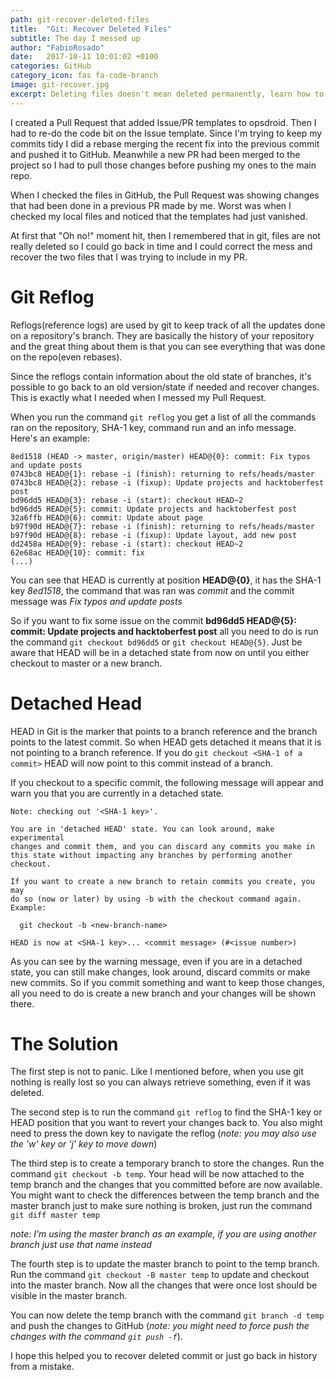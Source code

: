 ```yaml
---
path: git-recover-deleted-files
title:  "Git: Recover Deleted Files"
subtitle: The day I messed up
author: "FabioRosado"
date:   2017-10-11 10:01:02 +0100
categories: GitHub
category_icon: fas fa-code-branch
image: git-recover.jpg
excerpt: Deleting files doesn't mean deleted permanently, learn how to turn back time and recover deleted files.
---
```


I created a Pull Request that added Issue/PR templates to opsdroid. Then I had to re-do the code bit on the Issue template. Since I'm trying to keep my commits tidy I did a rebase merging the recent fix into the previous commit and pushed it to GitHub.
Meanwhile a new PR had been merged to the project so I had to pull those changes before pushing my ones to the main repo.

When I checked the files in GitHub, the Pull Request was showing changes that had been done in a previous PR made by me. Worst was when I checked my local files and noticed that the templates had just vanished.

At first that "Oh no!" moment hit, then I remembered that in git, files are not really deleted so I could go back in time and I  could correct the mess and recover the two files that I was trying to include in my PR.

# Git Reflog

Reflogs(reference logs) are used by git to keep track of all the updates done on a repository's branch. They are basically the history of your repository and the great thing about them is that you can see everything that was done on the repo(even rebases).

Since the reflogs contain information about the old state of branches, it's possible to go back to an old version/state if needed and recover changes. This is exactly what I needed when I messed my Pull Request.

When you run the command `git reflog` you get a list of all the commands ran on the repository, SHA-1 key, command run and an info message. Here's an example:

```
8ed1518 (HEAD -> master, origin/master) HEAD@{0}: commit: Fix typos and update posts
0743bc8 HEAD@{1}: rebase -i (finish): returning to refs/heads/master
0743bc8 HEAD@{2}: rebase -i (fixup): Update projects and hacktoberfest post
bd96dd5 HEAD@{3}: rebase -i (start): checkout HEAD~2
bd96dd5 HEAD@{5}: commit: Update projects and hacktoberfest post
32a6ffb HEAD@{6}: commit: Update about page
b97f90d HEAD@{7}: rebase -i (finish): returning to refs/heads/master
b97f90d HEAD@{8}: rebase -i (fixup): Update layout, add new post
dd2458a HEAD@{9}: rebase -i (start): checkout HEAD~2
62e68ac HEAD@{10}: commit: fix
(...)

```

You can see that HEAD is currently at position **HEAD@{0}**, it has the SHA-1 key *8ed1518*, the command that was ran was *commit* and the commit message was *Fix typos and update posts*

So if you want to fix some issue on the commit **bd96dd5 HEAD@{5}: commit: Update projects and hacktoberfest post** all you need to do is run the command `git checkout bd96dd5` or `git checkout HEAD@{5}`. Just be aware that HEAD will be in a detached state from now on until you either checkout to master or a new branch.

# Detached Head

HEAD in Git is the marker that points to a branch reference and the branch points to the latest commit. So when HEAD gets detached it means that it is not pointing to a branch reference. If you do `git checkout <SHA-1 of a commit>` HEAD will now point to this commit instead of a branch.

If you checkout to a specific commit, the following message will appear and warn you that you are currently in a detached state.

```
Note: checking out '<SHA-1 key>'.

You are in 'detached HEAD' state. You can look around, make experimental
changes and commit them, and you can discard any commits you make in this state without impacting any branches by performing another checkout.

If you want to create a new branch to retain commits you create, you may
do so (now or later) by using -b with the checkout command again. Example:

  git checkout -b <new-branch-name>

HEAD is now at <SHA-1 key>... <commit message> (#<issue number>)

```

As you can see by the warning message, even if you are in a detached state, you can still make changes, look around, discard commits or make new commits. So if you commit something and want to keep those changes, all you need to do is create a new branch and your changes will be shown there.

# The Solution

The first step is not to panic. Like I mentioned before, when you use git nothing is really lost so you can always retrieve something, even if it was deleted.

The second step is to run the command `git reflog` to find the SHA-1 key or HEAD position that you want to revert your changes back to. You also might need to press the down key to navigate the reflog (_note: you may also use the 'w' key or 'j' key to move down_)

The third step is to create a temporary branch to store the changes. Run the command `git checkout -b temp`. Your head will be now attached to the temp branch and the changes that you committed before are now available.  You might want to check the differences between the temp branch and the master branch just to make sure nothing is broken, just run the command `git diff master temp`

_note: I'm using the master branch as an example, if you are using another branch just use that name instead_

The fourth step is to update the master branch to point to the temp branch. Run the command `git checkout -B master temp` to update and checkout into the master branch. Now all the changes that were once lost should be visible in the master branch.

You can now delete the temp branch with the command `git branch -d temp` and push the changes to GitHub (_note: you might need to force push the changes with the command `git push -f`_).

I hope this helped you to recover deleted commit or just go back in history from a mistake.
